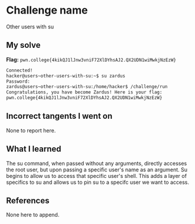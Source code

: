 # Challenge name 
Other users with su

## My solve
**Flag:** `pwn.college{4kikQJ1lJnw3vniF72XlDYhsAJ2.QX2UDN1wiMwkjNzEzW}`

```bash
Connected!                                                                        
hacker@users~other-users-with-su:~$ su zardus
Password: 
zardus@users~other-users-with-su:/home/hacker$ /challenge/run
Congratulations, you have become Zardus! Here is your flag:
pwn.college{4kikQJ1lJnw3vniF72XlDYhsAJ2.QX2UDN1wiMwkjNzEzW}
```

## Incorrect tangents I went on 
None to report here.

## What I learned 
The su command, when passed without any arguments, directly accesses the root user, but upon passing a specific user's name as an argument. Su begins to allow us to access that specific user's shell. This adds a layer of specifics to su and allows us to pin su to a specifc user we want to access.

## References
None here to append. 